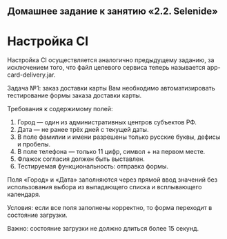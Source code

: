 ## Домашнее задание к занятию «2.2. Selenide»
# Настройка CI
Настройка CI осуществляется аналогично предыдущему заданию, за исключением того, что файл целевого сервиса теперь называется app-card-delivery.jar.

Задача №1: заказ доставки карты
Вам необходимо автоматизировать тестирование формы заказа доставки карты.

Требования к содержимому полей:

1. Город — один из административных центров субъектов РФ.
2. Дата — не ранее трёх дней с текущей даты.
3. В поле фамилии и имени разрешены только русские буквы, дефисы и пробелы.
4. В поле телефона — только 11 цифр, символ + на первом месте.
5. Флажок согласия должен быть выставлен.
6. Тестируемая функциональность: отправка формы.

Поля «Город» и «Дата» заполняются через прямой ввод значений без использования выбора из выпадающего списка и всплывающего календаря.

Условия: если все поля заполнены корректно, то форма переходит в состояние загрузки.

Важно: состояние загрузки не должно длиться более 15 секунд.